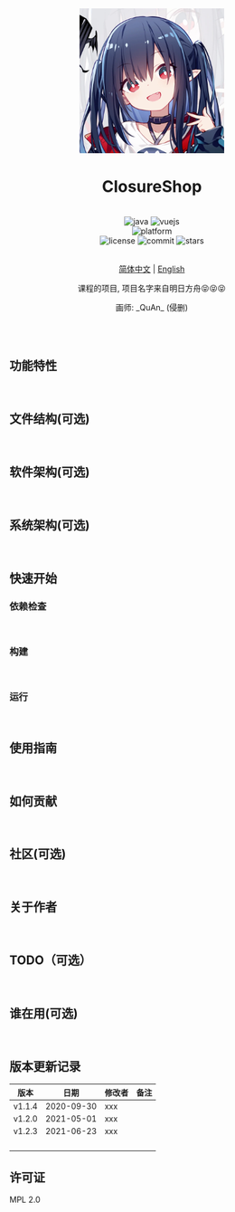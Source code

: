 <div align="center">

<img alt="LOGO" src="assets/closure.jpg" width="256" height="256" />

# ClosureShop

<br>

<div>
    <img alt="java" src="https://img.shields.io/badge/java-11-%2300599C">
    <img alt="vuejs" src="https://img.shields.io/badge/vuejs-2.x-blue">
</div>
<div>
    <img alt="platform" src="https://img.shields.io/badge/platform-Windows%20%7C%20Linux%20-blueviolet">
</div>
<div>
    <img alt="license" src="https://img.shields.io/github/license/Skeeser/ClosureShop">
    <img alt="commit" src="https://img.shields.io/github/commit-activity/m/Skeeser/ClosureShop?color=%23ff69b4">
    <img alt="stars" src="https://img.shields.io/github/stars/Skeeser/ClosureShop?style=social">
</div>
<br>

[简体中文](README.md)  | [English](README_EN.md) 

课程的项目, 项目名字来自明日方舟:stuck_out_tongue_closed_eyes::stuck_out_tongue_closed_eyes::stuck_out_tongue_closed_eyes:

画师:  \_QuAn\_ (侵删)

<br>

</div>

<br>

## 功能特性

<!-- 描述该项目的核心功能点 -->
<br>

## 文件结构(可选)
<!-- 可以描述下文件的结构 -->
<br>

## 软件架构(可选)

<!-- 可以描述下项目的架构 -->
<br>

## 系统架构(可选)

<!-- 可以描述下项目的架构 -->

<br>

## 快速开始

### 依赖检查

<!-- 描述该项目的依赖，比如依赖的包、工具或者其他任何依赖项 -->
<br>

### 构建

<!-- 描述如何构建该项目 -->
<br>

### 运行

<!-- 描述如何运行该项目 -->
<br>

## 使用指南

<!-- 描述如何使用该项目 -->
<br>

## 如何贡献

<!-- 告诉其他开发者如果给该项目贡献源码 -->
<br>

## 社区(可选)

<!-- 如果有需要可以介绍一些社区相关的内容 -->
<br>

## 关于作者

<!-- 这里写上项目作者 -->
<br>

## TODO（可选）
<!-- 接下来的开发/维护计划。 -->
<br>

## 谁在用(可选)

<!-- 可以列出使用本项目的其他有影响力的项目，算是给项目打个广告吧 -->
<br>

## 版本更新记录
| 版本   | 日期       | 修改者 | 备注 |
| ------ | ---------- | ------ | ---- |
| v1.1.4 | 2020-09-30 | xxx    |      |
| v1.2.0 | 2021-05-01 | xxx    |      |
| v1.2.3 | 2021-06-23 | xxx    |      |
| <br>   |            |        |      |

## 许可证

MPL 2.0
